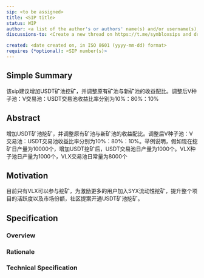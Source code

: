 ```yaml
---
sip: <to be assigned>
title: <SIP title>
status: WIP
author: <a list of the author's or authors' name(s) and/or username(s), or name(s) and email(s), e.g. (use with the parentheses or triangular brackets): FirstName LastName (@GitHubUsername), FirstName LastName <foo@bar.com>, FirstName (@GitHubUsername) and GitHubUsername (@GitHubUsername)>
discussions-to: <Create a new thread on https://t.me/symbloxsips and drop the link here> 

created: <date created on, in ISO 8601 (yyyy-mm-dd) format>
requires (*optional): <SIP number(s)>
---
```

## Simple Summary
该sip建议增加USDT矿池挖矿，并调整原有矿池与新矿池的收益配比。调整后V种子池：V交易池：USDT交易池收益比率分别为10%：80%：10%
## Abstract
增加USDT矿池挖矿，并调整原有矿池与新矿池的收益配比。调整后V种子池：V交易池：USDT交易池收益比率分别为10%：80%：10%。举例说明，假如现在挖矿日产量为10000个，增加USDT挖矿后，USDT交易池日产量为1000个。VLX种子池日产量为1000个，VLX交易池日常量为8000个
## Motivation
目前只有VLX可以参与挖矿，为激励更多的用户加入SYX流动性挖矿，提升整个项目的活跃度以及市场份额，社区提案开通USDT矿池挖矿。
## Specification

### Overview

### Rationale

### Technical Specification
